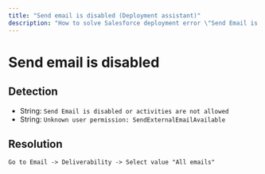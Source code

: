 ```yaml
---
title: "Send email is disabled (Deployment assistant)"
description: "How to solve Salesforce deployment error \"Send Email is disabled or activities are not allowed\""
---
```

<!-- markdownlint-disable MD013 -->
# Send email is disabled

## Detection

- String: `Send Email is disabled or activities are not allowed`
- String: `Unknown user permission: SendExternalEmailAvailable`

## Resolution

```shell
Go to Email -> Deliverability -> Select value "All emails"
```
